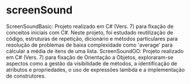 # screenSound
ScreenSoundBasic: Projeto realizado em C# (Vers. 7) para fixação de conceitos iniciais com C#. Neste projeto, foi estudado reutilização de código, estruturas de repetição, dicionário e métodos particulares para resolução de problemas de baixa complexidade como 'average' para cálcular a média de itens de uma lista.
ScreenSoundOO: Projeto realizado em C# (Vers. 7) para fixação de Orientação a Objetos, exploraram-se aspectos como a gestão da visibilidade de métodos, a identificação de atributos e propriedades, o uso de expressões lambda e a implementação de construtores.